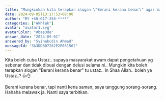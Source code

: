 ```yaml
---
title: "Mungkinkah kita terapkan slogan \"Berani kerana benar\" agar masyarakat awam memperoleh pengetahuan yang sebenar?"
date: 2024-09-05T13:17:53+08:00
author: "MY +60-017-358-****"
categories: ["Akhlak"]
avatar: "avatar1.svg"
avatarColor: "#bae3de"
answer_date: "2024-09-01"
answered_by: "Syihabudin Ahmad"
messageId: "3A3DD8D7262E2F031562"
---
```


Kita boleh cuba Ustaz.. supaya masyarakat awam dapat pengetahuan yg sebenar dan tidak dibuai dengan delusi selama ni.. Mungkin kita boleh terapkan slogan "Berani kerana benar" tu ustaz.. In Shaa Allah.. boleh ye Ustaz..? 👍👌

<!--more-->

Berani kerana benar, tapi nanti kena saman, saya tanggung sorang-sorang. Hahaha melawak ja. Nanti saya terbitkan.
